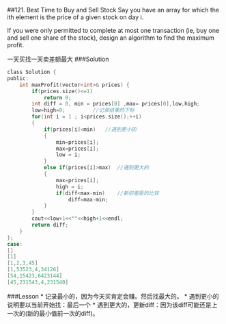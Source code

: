 ##121. Best Time to Buy and Sell Stock 
Say you have an array for which the ith element is the price of a given stock on day i.

If you were only permitted to complete at most one transaction (ie, buy one and sell one share of the stock), design an algorithm to find the maximum profit.

一天买找一天卖差额最大
###Solution
```C
class Solution {
public:
    int maxProfit(vector<int>& prices) {
        if(prices.size()<=1)
            return 0;
        int diff = 0, min = prices[0] ,max= prices[0],low,high;
        low=high=0;         //记录结果的下标
        for(int i = 1 ; i<prices.size();++i)
        {
            if(prices[i]<min)   //遇到更小的
            {
                min=prices[i];
                max=prices[i];
                low = i;
            }
            else if(prices[i]>max)  //遇到更大的
            {
                max=prices[i];
                high = i;
                if(diff<max-min)    //新旧差距的比较
                    diff=max-min;
            }
        }
        cout<<low+1<<""<<high+1<<endl;
        return diff;
    }
};
case:
[]
[1]
[1,2,3,45]
[1,53523,4,34126]
[54,15423,6423144]
[45,231543,4,231540]
```
###Lesson
* 
记录最小的，因为今天买肯定会赚。然后找最大的。
* 
遇到更小的说明要以当前开始找：最后一个
* 
遇到更大的，更新diff：因为该diff可能还是上一次的(新的最小值前一次的diff)。
